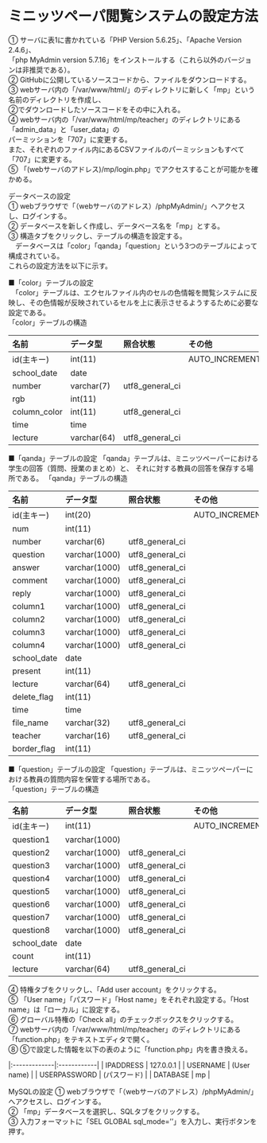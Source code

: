 # ミニッツペーパ閲覧システムの設定方法

① サーバに表1に書かれている「PHP Version 5.6.25」、「Apache Version 2.4.6」、  
「php MyAdmin version 5.7.16」をインストールする（これら以外のバージョンは非推奨である）。  
② GitHubに公開しているソースコードから、ファイルをダウンロードする。  
③ webサーバ内の「/var/www/html/」のディレクトリに新しく「mp」という名前のディレクトリを作成し、  
②でダウンロードしたソースコードをその中に入れる。  
④ webサーバ内の「/var/www/html/mp/teacher」のディレクトリにある「admin_data」と「user_data」の  
パーミッションを「707」に変更する。  
また、それぞれのファイル内にあるCSVファイルのパーミッションもすべて「707」に変更する。  
⑤ 「(webサーバのアドレス)/mp/login.php」でアクセスすることが可能かを確かめる。  

データベースの設定  
① webブラウザで「（webサーバのアドレス）/phpMyAdmin/」へアクセスし、ログインする。  
② データベースを新しく作成し、データベース名を「mp」とする。  
③ 構造タブをクリックし、テーブルの構造を設定する。  
　データベースは「color」「qanda」「question」という3つのテーブルによって構成されている。  
これらの設定方法を以下に示す。  

■「color」テーブルの設定   
　「color」テーブルは、エクセルファイル内のセルの色情報を閲覧システムに反映し、その色情報が反映されているセルを上に表示させるようするために必要な設定である。  
  「color」テーブルの構造  

| 名前 | データ型 | 照合状態 | その他 |
|:-------------|:------------|:----------------|:---------------|
| id(主キー)    | int(11)     |                 | AUTO_INCREMENT |
| school_date  | date        |                 |                |
| number       | varchar(7)  | utf8_general_ci |                |
| rgb          | int(11)     |                 |                |
| column_color | int(11)     | utf8_general_ci |                |
| time         | time        |                 |                |
| lecture      | varchar(64) | utf8_general_ci |                |

■「qanda」テーブルの設定
  「qanda」テーブルは、ミニッツペーパーにおける学生の回答（質問、授業のまとめ）と、
  それに対する教員の回答を保存する場所である。
  「qanda」テーブルの構造  

| 名前 | データ型 | 照合状態 | その他 |
|:-------------|:--------------|:----------------|:---------------|
| id(主キー)    | int(20)       |                 | AUTO_INCREMENT |
| num          | int(11)       |                 |                |
| number       | varchar(6)    | utf8_general_ci |                |
| question     | varchar(1000) | utf8_general_ci |                |
| answer       | varchar(1000) | utf8_general_ci |                |
| comment      | varchar(1000) | utf8_general_ci |                |
| reply        | varchar(1000) | utf8_general_ci |                |
| column1      | varchar(1000) | utf8_general_ci |                |
| column2      | varchar(1000) | utf8_general_ci |                |
| column3      | varchar(1000) | utf8_general_ci |                |
| column4      | varchar(1000) | utf8_general_ci |                |
| school_date  | date          |                 |                |
| present      | int(11)       |                 |                |
| lecture      | varchar(64)   | utf8_general_ci |                |
| delete_flag  | int(11)       |                 |                |
| time         | time          |                 |                |
| file_name    | varchar(32)   | utf8_general_ci |                |
| teacher      | varchar(16)   | utf8_general_ci |                |
| border_flag  | int(11)       |                 |                |

■「question」テーブルの設定
  「question」テーブルは、ミニッツペーパーにおける教員の質問内容を保管する場所である。  
  「question」テーブルの構造  

| 名前 | データ型 | 照合状態 | その他 |
|:-------------|:--------------|:----------------|:---------------|
| id(主キー)    | int(11)       |                 | AUTO_INCREMENT |
| question1    | varchar(1000) |                 |                |
| question2    | varchar(1000) | utf8_general_ci |                |
| question3    | varchar(1000) | utf8_general_ci |                |
| question4    | varchar(1000) | utf8_general_ci |                |
| question5    | varchar(1000) | utf8_general_ci |                |
| question6    | varchar(1000) | utf8_general_ci |                |
| question7    | varchar(1000) | utf8_general_ci |                |
| question8    | varchar(1000) | utf8_general_ci |                |
| school_date  | date          |                 |                |
| count        | int(11)       |                 |                |
| lecture      | varchar(64)   | utf8_general_ci |                |

④ 特権タブをクリックし、「Add user account」をクリックする。  
⑤ 「User name」「パスワード」「Host name」をそれぞれ設定する。「Host name」は「ローカル」に設定する。  
⑥ グローバル特権の「Check all」のチェックボックスをクリックする。  
⑦ webサーバ内の「/var/www/html/mp/teacher」のディレクトリにある「function.php」をテキストエディタで開く。  
⑧ ⑤で設定した情報を以下の表のように「function.php」内を書き換える。  
  
|:-------------|:------------|
| IPADDRESS    | 127.0.0.1   |
| USERNAME     | (User name) |
| USERPASSWORD | (パスワード) |
| DATABASE     | mp          |

MySQLの設定
① webブラウザで「（webサーバのアドレス）/phpMyAdmin/」へアクセスし、ログインする。  
② 「mp」データベースを選択し、SQLタブをクリックする。  
③ 入力フォーマットに「SEL GLOBAL sql_mode=’’」を入力し、実行ボタンを押す。
